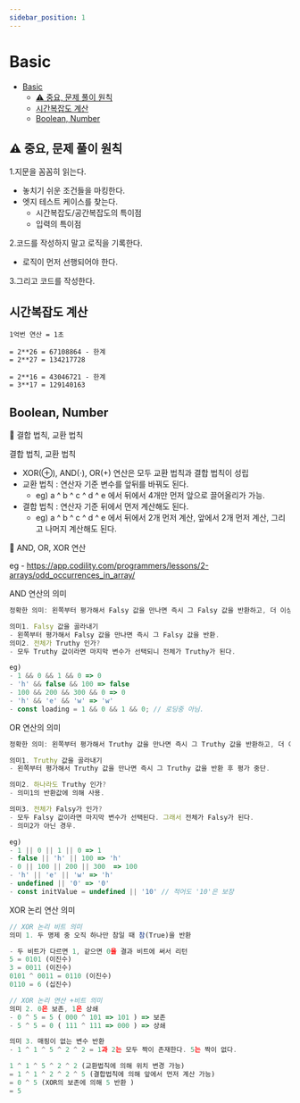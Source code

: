 ```yaml
---
sidebar_position: 1
---
```


# Basic    

- [Basic](#basic)
  - [⚠️ 중요, 문제 풀이 원칙](#️-중요-문제-풀이-원칙)
  - [시간복잡도 계산](#시간복잡도-계산)
  - [Boolean, Number](#boolean-number)


## ⚠️ 중요, 문제 풀이 원칙  

1.지문을 꼼꼼히 읽는다.  
- 놓치기 쉬운 조건들을 마킹한다.   
- 엣지 테스트 케이스를 찾는다.    
  - 시간복잡도/공간복잡도의 특이점    
  - 입력의 특이점  

2.코드를 작성하지 말고 로직을 기록한다.  
- 로직이 먼저 선행되어야 한다.   

3.그리고 코드를 작성한다.  


## 시간복잡도 계산 

```
1억번 연산 = 1초 

= 2**26 = 67108864 - 한계
= 2**27 = 134217728 

= 2**16 = 43046721 - 한계
= 3**17 = 129140163 

```

## Boolean, Number  

📌 결합 법칙, 교환 법칙

결합 법칙, 교환 법칙  
- XOR(⊕), AND(⋅), OR(+) 연산은 모두 교환 법칙과 결합 법칙이 성립    
- 교환 법칙 : 연산자 기준 변수를 앞뒤를 바꿔도 된다.  
    - eg) a ^ b ^ c ^ d ^ e 에서 뒤에서 4개만 먼저 앞으로 끌어올리가 가능.  
- 결합 법칙 : 연산자 기준 뒤에서 먼저 계산해도 된다.    
    - eg) a ^ b ^ c ^ d ^ e 에서 뒤에서 2개 먼저 계산, 앞에서 2개 먼저 계산, 그리고 나머지 계산해도 된다.    


📌 AND, OR, XOR 연산  

eg - https://app.codility.com/programmers/lessons/2-arrays/odd_occurrences_in_array/  

AND 연산의 의미  
```js
정확한 의미: 왼쪽부터 평가해서 Falsy 값을 만나면 즉시 그 Falsy 값을 반환하고, 더 이상 평가를 진행하지 않습니다. 모든 값이 Truthy라면, 마지막 값을 반환합니다.

의미1. Falsy 값을 골라내기 
- 왼쪽부터 평가해서 Falsy 값을 만나면 즉시 그 Falsy 값을 반환.
의미2. 전체가 Truthy 인가?  
- 모두 Truthy 값이라면 마지막 변수가 선택되니 전체가 Truthy가 된다.  

eg)
- 1 && 0 && 1 && 0 => 0
- 'h' && false && 100 => false
- 100 && 200 && 300 && 0 => 0  
- 'h' && 'e' && 'w' => 'w'  
- const loading = 1 && 0 && 1 && 0; // 로딩중 아님.  

```

OR 연산의 의미  
```js
정확한 의미: 왼쪽부터 평가해서 Truthy 값을 만나면 즉시 그 Truthy 값을 반환하고, 더 이상 평가를 진행하지 않습니다. 모든 값이 Falsy라면, 마지막 값을 반환합니다.

의미1. Truthy 값을 골라내기     
- 왼쪽부터 평가해서 Truthy 값을 만나면 즉시 그 Truthy 값을 반환 후 평가 중단.   

의미2. 하나라도 Truthy 인가?  
- 의미1의 반환값에 의해 사용.  

의미3. 전체가 Falsy가 인가?  
- 모두 Falsy 값이라면 마지막 변수가 선택된다. 그래서 전체가 Falsy가 된다.  
- 의미2가 아닌 경우.  

eg)
- 1 || 0 || 1 || 0 => 1
- false || 'h' || 100 => 'h'
- 0 || 100 || 200 || 300  => 100  
- 'h' || 'e' || 'w' => 'h' 
- undefined || '0' => '0'  
- const initValue = undefined || '10' // 적어도 '10'은 보장  
```

XOR 논리 연산 의미 
```js
// XOR 논리 비트 의미 
의미 1. 두 명제 중 오직 하나만 참일 때 참(True)을 반환  

- 두 비트가 다르면 1, 같으면 0을 결과 비트에 써서 리턴  
5 = 0101 (이진수)
3 = 0011 (이진수) 
0101 ^ 0011 = 0110 (이진수)  
0110 = 6 (십진수)   

// XOR 논리 연산 +비트 의미 
의미 2. 0은 보존, 1은 상쇄  
- 0 ^ 5 = 5 ( 000 ^ 101 => 101 ) => 보존
- 5 ^ 5 = 0 ( 111 ^ 111 => 000 ) => 상쇄

의미 3. 매핑이 없는 변수 반환  
- 1 ^ 1 ^ 5 ^ 2 ^ 2 = 1과 2는 모두 짝이 존재한다. 5는 짝이 없다.  

1 ^ 1 ^ 5 ^ 2 ^ 2 (교환법칙에 의해 위치 변경 가능)
= 1 ^ 1 ^ 2 ^ 2 ^ 5 (결합법칙에 의해 앞에서 먼저 계산 가능)
= 0 ^ 5 (XOR의 보존에 의해 5 반환 )
= 5  

```
